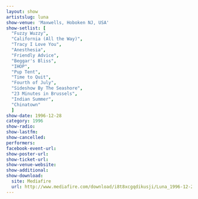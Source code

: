 ```yaml
---
layout: show
artistslug: luna
show-venue: 'Maxwells, Hoboken NJ, USA'
show-setlist: [
  "Fuzzy Wuzzy",
  "California (All the Way)",
  "Tracy I Love You",
  "Anesthesia",
  "Friendly Advice",
  "Beggar's Bliss",
  "IHOP",
  "Pup Tent",
  "Time to Quit",
  "Fourth of July",
  "Sideshow By The Seashore",
  "23 Minutes in Brussels",
  "Indian Summer",
  "Chinatown"
  ]
show-date: 1996-12-28
category: 1996
show-radio: 
show-lastfm: 
show-cancelled: 
performers: 
facebook-event-url: 
show-poster-url: 
show-ticket-url: 
show-venue-website: 
show-additional: 
show-download: 
  site: Mediafire
  url: http://www.mediafire.com/download/i8t8xcgqdikusji/Luna_1996-12-28__Maxwells-Hoboken-NJ-USA.zip
---
```


